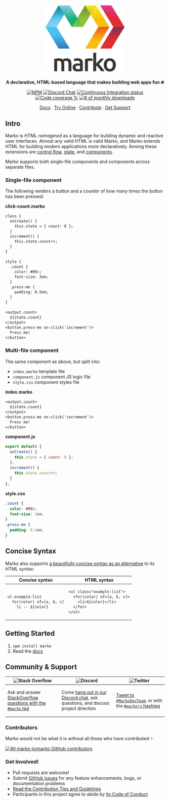 <div align="center">

# [<img alt="Marko" src="https://raw.githubusercontent.com/marko-js/branding/master/marko-logo-medium-cropped.png" width="250">](https://markojs.com/)

**A declarative, HTML-based language that makes building web apps fun 🔥**

[![NPM](https://img.shields.io/npm/v/marko.svg)](https://www.npmjs.com/package/marko)
[![Discord Chat](https://img.shields.io/badge/discord-chat-7188da.svg)](https://discord.gg/RFGxYGs)
[![Continuous Integration status](https://github.com/marko-js/marko/actions/workflows/ci.yml/badge.svg)](https://github.com/marko-js/marko/actions/workflows/ci.yml)
[![Code coverage %](https://codecov.io/gh/marko-js/marko/branch/master/graph/badge.svg)](https://codecov.io/gh/marko-js/marko)
[![# of monthly downloads](https://img.shields.io/npm/dm/marko.svg)](https://npm-stat.com/charts.html?package=marko)

[Docs](https://markojs.com/docs/getting-started/) ∙ [Try Online](https://markojs.com/try-online/) ∙ [Contribute](#contributors) ∙ [Get Support](#community--support)

</div>

## Intro

Marko is HTML _reimagined_ as a language for building dynamic and reactive user interfaces. Almost any valid HTML is valid Marko, and Marko extends HTML for building modern applications more declaratively. Among these extensions are [control flow](https://markojs.com/docs/conditionals-and-lists/), [state](https://markojs.com/docs/state/), and [components](https://markojs.com/docs/class-components/).

Marko supports both single-file components and components across separate files.

### Single-file component

The following renders a button and a counter of how many times the button has been pressed:

**click-count.marko**

```marko
class {
  onCreate() {
    this.state = { count: 0 };
  }
  increment() {
    this.state.count++;
  }
}

style {
  .count {
    color: #09c;
    font-size: 3em;
  }
  .press-me {
    padding: 0.5em;
  }
}

<output.count>
  ${state.count}
</output>
<button.press-me on-click('increment')>
  Press me!
</button>
```

### Multi-file component

The same component as above, but split into:

- `index.marko` template file
- `component.js` component JS logic file
- `style.css` component styles file

**index.marko**

```marko
<output.count>
  ${state.count}
</output>
<button.press-me on-click('increment')>
  Press me!
</button>
```

**component.js**

```js
export default {
  onCreate() {
    this.state = { count: 0 };
  },
  increment() {
    this.state.count++;
  }
};
```

**style.css**

```css
.count {
  color: #09c;
  font-size: 3em;
}
.press-me {
  padding: 0.5em;
}
```

## Concise Syntax

Marko also supports [a beautifully concise syntax as an alternative](https://markojs.com/docs/concise/) to its HTML syntax:

<table><thead><tr><th>Concise syntax<th>HTML syntax
<tbody><tr>
<td>

```marko
ul.example-list
  for|color| of=[a, b, c]
    li -- ${color}
```
<td>

```marko
<ul class="example-list">
  <for|color| of=[a, b, c]>
    <li>${color}</li>
  </for>
</ul>
```
</table>

## Getting Started

1. `npm install marko`
2. Read the [docs](https://markojs.com/docs/getting-started/)

## Community & Support

<table>
<thead><tr>
  <th><img alt="Stack Overflow" src="https://user-images.githubusercontent.com/1958812/56055468-619b3e00-5d0e-11e9-92ae-200c212cafb8.png" width="205"> 
  <th><img alt="Discord" src="https://user-images.githubusercontent.com/4985201/89313514-6edbea80-d62d-11ea-8447-ca2fd8983661.png" width="162">
  <th><img alt="Twitter" src="https://user-images.githubusercontent.com/1958812/56055707-07e74380-5d0f-11e9-8a59-d529fbb5a81e.png" width="53">
<tbody><tr><td>
  
  Ask and answer [StackOverflow questions with the `#marko` tag](https://stackoverflow.com/questions/tagged/marko)<td>

  Come [hang out in our Discord chat](https://discord.gg/RFGxYGs), ask questions, and discuss project direction<td>
  
  [Tweet to `@MarkoDevTeam`](https://twitter.com/MarkoDevTeam), or with the [`#markojs` hashtag](https://twitter.com/search?q=%23markojs&f=live)
</table>

### Contributors

Marko would not be what it is without all those who have contributed ✨

[![All marko-js/marko GitHub contributors](https://opencollective.com/marko-js/contributors.svg?width=890&button=false)](https://github.com/marko-js/marko/graphs/contributors)

### Get Involved!

- Pull requests are welcome!
- Submit [GitHub issues](https://github.com/marko-js/marko/issues) for any feature enhancements, bugs, or documentation problems
- [Read the Contribution Tips and Guidelines](.github/CONTRIBUTING.md)
- Participants in this project agree to abide by [its Code of Conduct](https://github.com/eBay/.github/blob/main/CODE_OF_CONDUCT.md)
